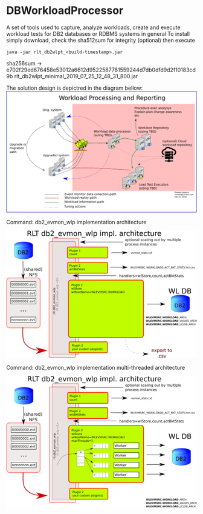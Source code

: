 # DBWorkloadProcessor
A set of tools used to capture, analyze workloads, create and execute workload tests for DB2 databases or RDBMS systems in general
To install simply download, check the sha512sum for integrity (optional) then execute
```shell
java -jar rlt_db2wlpt_<build-timestamp>.jar
```
sha256sum -> e702f29ed676458e53012a6612d9522587781559244d7db0dfd9d2f10183cd9b  rlt_db2wlpt_minimal_2019_07_25_12_48_31_800.jar

The solution design is depictred in the diagram bellow:
![Design](workload_processing_system_design.png)

Command: db2_evmon_wlp implementation architecture

![db2_evmon_wlp implementation architecture](db2_evmon_etl_architecture.png)


Command: db2_evmon_wlp implementation multi-threaded architecture

![db2_evmon_wlp implementation MT architecture](db2_evmon_etl_architecture_MT_insert.png)
